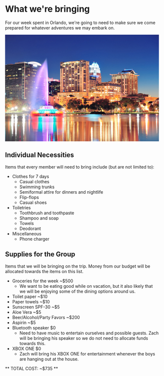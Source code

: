 # What we're bringing
For our week spent in Orlando, we're going to need to make sure we come prepared for whatever adventures we may embark on.

![alt text](https://github.com/jtw449/softwareengineeringtripproject/blob/master/supplies/orlandoskyline.jpg "Orlando Skyline")

## Individual Necessities  
Items that every member will need to bring include (but are not limited to):
* Clothes for 7 days
  * Casual clothes
  * Swimming trunks
  * Semiformal attire for dinners and nightlife
  * Flip-flops
  * Casual shoes
* Toiletries
  * Toothbrush and toothpaste
  * Shampoo and soap
  * Towels
  * Deodorant
* Miscellaneous
  * Phone charger

## Supplies for the Group
Items that we will be bringing on the trip. Money from our budget will be allocated towards the items on this list.
* Groceries for the week ~$500
  * We want to be eating good while on vacation, but it also likely that we will be enjoying some of the dining options around us.
* Toilet paper ~$10
* Paper towels ~$10
* Sunscreen SPF-30 ~$5
* Aloe Vera ~$5
* Beer/Alcohol/Party Favors ~$200
* Aspirin ~$5
* Bluetooth speaker $0
  * Need to have music to entertain ourselves and possible guests. Zach will be bringing his speaker so we do not need to allocate funds towards this.
* XBOX ONE $0
  * Zach will bring his XBOX ONE for entertainment whenever the boys are hanging out at the house.
  
** TOTAL COST: ~$735 **
